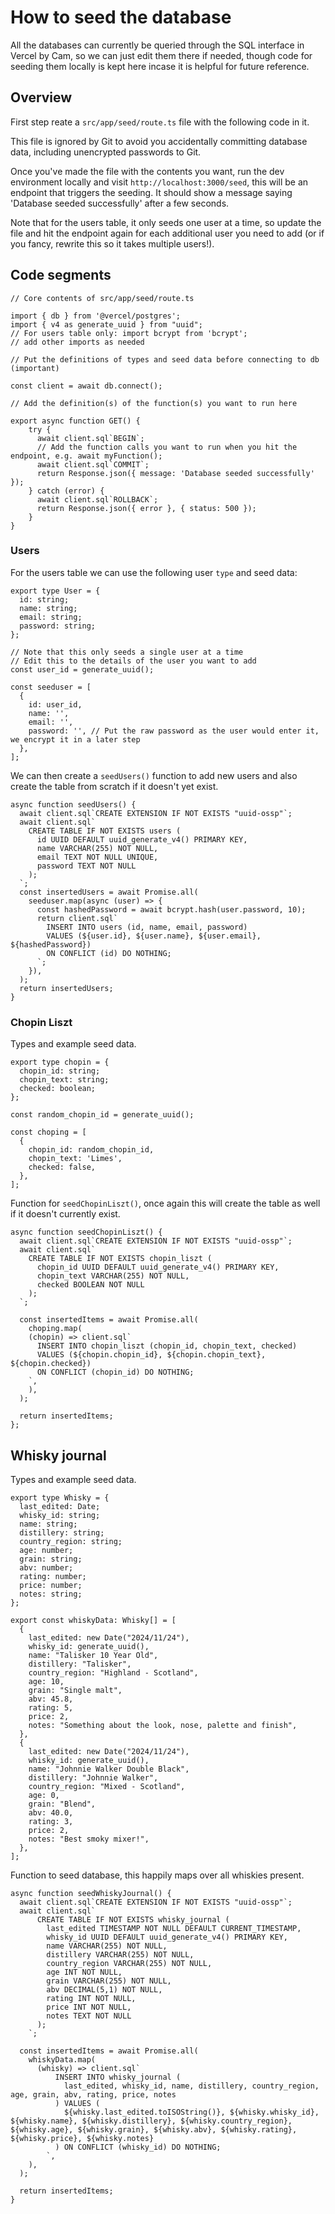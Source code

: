 # How to seed the database

All the databases can currently be queried through the SQL interface in Vercel by Cam, so we can just edit them there if needed, though code for seeding them locally is kept here incase it is helpful for future reference.

## Overview

First step reate a `src/app/seed/route.ts` file with the following code in it.

This file is ignored by Git to avoid you accidentally committing database data, including unencrypted passwords to Git.

Once you've made the file with the contents you want, run the dev environment locally and visit `http://localhost:3000/seed`, this will be an endpoint that triggers the seeding. It should show a message saying 'Database seeded successfully' after a few seconds.

Note that for the users table, it only seeds one user at a time, so update the file and hit the endpoint again for each additional user you need to add (or if you fancy, rewrite this so it takes multiple users!).

## Code segments

```
// Core contents of src/app/seed/route.ts

import { db } from '@vercel/postgres';
import { v4 as generate_uuid } from "uuid";
// For users table only: import bcrypt from 'bcrypt';
// add other imports as needed

// Put the definitions of types and seed data before connecting to db (important)

const client = await db.connect();

// Add the definition(s) of the function(s) you want to run here

export async function GET() {
    try {
      await client.sql`BEGIN`;
      // Add the function calls you want to run when you hit the endpoint, e.g. await myFunction();
      await client.sql`COMMIT`;
      return Response.json({ message: 'Database seeded successfully' });
    } catch (error) {
      await client.sql`ROLLBACK`;
      return Response.json({ error }, { status: 500 });
    }
}
```

### Users

For the users table we can use the following user `type` and seed data:

```
export type User = {
  id: string;
  name: string;
  email: string;
  password: string;
};

// Note that this only seeds a single user at a time
// Edit this to the details of the user you want to add
const user_id = generate_uuid();

const seeduser = [
  {
    id: user_id,
    name: '',
    email: '',
    password: '', // Put the raw password as the user would enter it, we encrypt it in a later step
  },
];
```

We can then create a `seedUsers()` function to add new users and also create the table from scratch if it doesn't yet exist.

```
async function seedUsers() {
  await client.sql`CREATE EXTENSION IF NOT EXISTS "uuid-ossp"`;
  await client.sql`
    CREATE TABLE IF NOT EXISTS users (
      id UUID DEFAULT uuid_generate_v4() PRIMARY KEY,
      name VARCHAR(255) NOT NULL,
      email TEXT NOT NULL UNIQUE,
      password TEXT NOT NULL
    );
  `;
  const insertedUsers = await Promise.all(
    seeduser.map(async (user) => {
      const hashedPassword = await bcrypt.hash(user.password, 10);
      return client.sql`
        INSERT INTO users (id, name, email, password)
        VALUES (${user.id}, ${user.name}, ${user.email}, ${hashedPassword})
        ON CONFLICT (id) DO NOTHING;
      `;
    }),
  );
  return insertedUsers;
}
```

### Chopin Liszt

Types and example seed data.

```
export type chopin = {
  chopin_id: string;
  chopin_text: string;
  checked: boolean;
};

const random_chopin_id = generate_uuid();

const choping = [
  {
    chopin_id: random_chopin_id,
    chopin_text: 'Limes',
    checked: false,
  },
];
```

Function for `seedChopinLiszt()`, once again this will create the table as well if it doesn't currently exist.

```
async function seedChopinLiszt() {
  await client.sql`CREATE EXTENSION IF NOT EXISTS "uuid-ossp"`;
  await client.sql`
    CREATE TABLE IF NOT EXISTS chopin_liszt (
      chopin_id UUID DEFAULT uuid_generate_v4() PRIMARY KEY,
      chopin_text VARCHAR(255) NOT NULL,
      checked BOOLEAN NOT NULL
    );
  `;

  const insertedItems = await Promise.all(
    choping.map(
    (chopin) => client.sql`
      INSERT INTO chopin_liszt (chopin_id, chopin_text, checked)
      VALUES (${chopin.chopin_id}, ${chopin.chopin_text}, ${chopin.checked})
      ON CONFLICT (chopin_id) DO NOTHING;
    `,
    ),
  );

  return insertedItems;
};
```

## Whisky journal

Types and example seed data.

```
export type Whisky = {
  last_edited: Date;
  whisky_id: string;
  name: string;
  distillery: string;
  country_region: string;
  age: number;
  grain: string;
  abv: number;
  rating: number;
  price: number;
  notes: string;
};

export const whiskyData: Whisky[] = [
  {
    last_edited: new Date("2024/11/24"),
    whisky_id: generate_uuid(),
    name: "Talisker 10 Year Old",
    distillery: "Talisker",
    country_region: "Highland - Scotland",
    age: 10,
    grain: "Single malt",
    abv: 45.8,
    rating: 5,
    price: 2,
    notes: "Something about the look, nose, palette and finish",
  },
  {
    last_edited: new Date("2024/11/24"),
    whisky_id: generate_uuid(),
    name: "Johnnie Walker Double Black",
    distillery: "Johnnie Walker",
    country_region: "Mixed - Scotland",
    age: 0,
    grain: "Blend",
    abv: 40.0,
    rating: 3,
    price: 2,
    notes: "Best smoky mixer!",
  },
];
```

Function to seed database, this happily maps over all whiskies present.

```
async function seedWhiskyJournal() {
  await client.sql`CREATE EXTENSION IF NOT EXISTS "uuid-ossp"`;
  await client.sql`
      CREATE TABLE IF NOT EXISTS whisky_journal (
        last_edited TIMESTAMP NOT NULL DEFAULT CURRENT_TIMESTAMP,
        whisky_id UUID DEFAULT uuid_generate_v4() PRIMARY KEY,
        name VARCHAR(255) NOT NULL,
        distillery VARCHAR(255) NOT NULL,
        country_region VARCHAR(255) NOT NULL,
        age INT NOT NULL,
        grain VARCHAR(255) NOT NULL,
        abv DECIMAL(5,1) NOT NULL,
        rating INT NOT NULL,
        price INT NOT NULL,
        notes TEXT NOT NULL
      );
    `;

  const insertedItems = await Promise.all(
    whiskyData.map(
      (whisky) => client.sql`
          INSERT INTO whisky_journal (
            last_edited, whisky_id, name, distillery, country_region, age, grain, abv, rating, price, notes
          ) VALUES (
            ${whisky.last_edited.toISOString()}, ${whisky.whisky_id}, ${whisky.name}, ${whisky.distillery}, ${whisky.country_region}, ${whisky.age}, ${whisky.grain}, ${whisky.abv}, ${whisky.rating}, ${whisky.price}, ${whisky.notes}
          ) ON CONFLICT (whisky_id) DO NOTHING;
        `,
    ),
  );

  return insertedItems;
}
```
